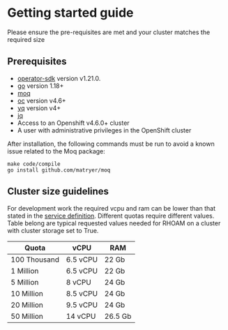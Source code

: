 # Getting started guide

Please ensure the pre-requisites are met and your cluster matches the required size

## Prerequisites

- [operator-sdk](https://github.com/operator-framework/operator-sdk) version v1.21.0.
- [go](https://golang.org/dl/) version 1.18+
- [moq](https://github.com/matryer/moq)
- [oc](https://docs.okd.io/latest/cli_reference/openshift_cli/getting-started-cli.html) version v4.6+
- [yq](https://github.com/mikefarah/yq) version v4+
- [jq](https://github.com/stedolan/jq)   
- Access to an Openshift v4.6.0+ cluster
- A user with administrative privileges in the OpenShift cluster

After installation, the following commands must be run to avoid a known issue related to the Moq package:
```shell
make code/compile
go install github.com/matryer/moq
```

## Cluster size guidelines

For development work the required vcpu and ram can be lower than that stated in the [service definition](https://access.redhat.com/articles/5534341#scalability-and-service-levels-15).
Different quotas require different values.
Table belong are typical requested values needed for RHOAM on a cluster with cluster storage set to True.

| Quota        | vCPU     | RAM     |
|--------------|----------|---------|
| 100 Thousand | 6.5 vCPU | 22 Gb   |
| 1 Million    | 6.5 vCPU | 22 Gb   |
| 5 Million    | 8 vCPU   | 24 Gb   |
| 10 Million   | 8.5 vCPU | 24 Gb   |
| 20 Million   | 9.5 vCPU | 24 Gb   |
| 50 Million   | 14 vCPU  | 26.5 Gb |